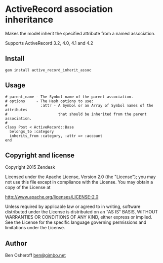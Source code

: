 # ActiveRecord association inheritance

Makes the model inherit the specified attribute from a named association.

Supports ActiveRecord 3.2, 4.0, 4.1 and 4.2

## Install

    gem install active_record_inherit_assoc

## Usage

    # parent_name - The Symbol name of the parent association.
    # options     - The Hash options to use:
    #               :attr - A Symbol or an Array of Symbol names of the attributes
    #                       that should be inherited from the parent association.
    #
    class Post < ActiveRecord::Base
      belongs_to :category
      inherits_from :category, :attr => :account
    end

## Copyright and license

Copyright 2015 Zendesk

Licensed under the Apache License, Version 2.0 (the "License"); you may not use this file except in compliance with the License.
You may obtain a copy of the License at

http://www.apache.org/licenses/LICENSE-2.0

Unless required by applicable law or agreed to in writing, software distributed under the
License is distributed on an "AS IS" BASIS, WITHOUT WARRANTIES OR CONDITIONS OF ANY KIND, either express or implied.
See the License for the specific language governing permissions and limitations under the License.

## Author
Ben Osheroff <ben@gimbo.net>
